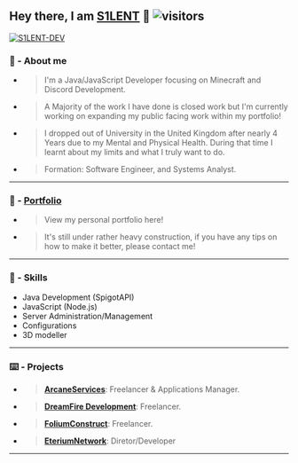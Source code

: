 ## Hey there, I am [S1LENT](https://github.com/S1LENT-DEV) 👋 ![visitors](https://visitor-badge.glitch.me/badge?page_id=S1LENT-DEV)
[![S1LENT-DEV](https://github-readme-stats.vercel.app/api?username=S1LENT-DEV&show_icons=true&theme=dracula&count_private=true)](https://github.com/S1LENT-DEV)<br/>
### 🤵 - About me 
- > I'm a Java/JavaScript Developer focusing on Minecraft and Discord Development.
- > A Majority of the work I have done is closed work but I'm currently working on expanding my public facing work within my portfolio!
- > I dropped out of University in the United Kingdom after nearly 4 Years due to my Mental and Physical Health. During that time I learnt about my limits and what I truly want to do.
- > Formation: Software Engineer, and Systems Analyst. 
------------
### 📖 - **[Portfolio](https://s1lent-dev.github.io/portifolio/ "Portfolio")**
- > View my personal portfolio here!
- > It's still under rather heavy construction, if you have any tips on how to make it better, please contact me!
------------

### 📖 - Skills
- Java Development (SpigotAPI)
- JavaScript (Node.js)
- Server Administration/Management
- Configurations
- 3D modeller
------------

### ⌨️ - Projects
- > **[ArcaneServices](https://discord.gg/Jgx8kr2TfD "ArcaneServices")**: Freelancer & Applications Manager.
- > **[DreamFire Development](https://discord.gg/xE4uRDa3Qz "DreamFire Development")**: Freelancer.
- > **[FoliumConstruct](https://discord.gg/xE4uRDa3Qz "FoliumConstruct")**: Freelancer.
- > **[EteriumNetwork](https://discord.gg/kDXWdcBqGs "ChinaGens")**: Diretor/Developer

------------
